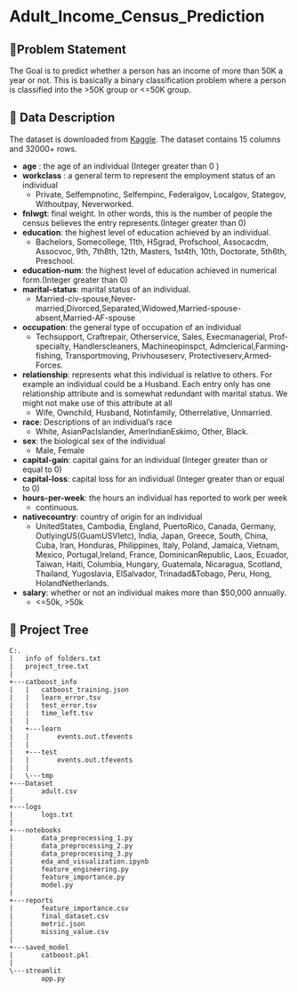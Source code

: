 # Adult_Income_Census_Prediction

## 🎯Problem Statement

The Goal is to predict whether a person has an income of more than 50K a year or not. This is basically a binary classification problem where a person is classified into the >50K group or <=50K group.

## 📝 Data Description
The dataset is downloaded from [Kaggle](https://www.kaggle.com/overload10/adult-census-dataset).
The dataset contains 15 columns and 32000+ rows.

* **age** : the age of an individual (Integer greater than 0 )
* **workclass** : a general term to represent the employment status of an individual 
     * Private, Self­emp­not­inc, Self­emp­inc, Federal­gov, Local­gov, State­gov, Without­pay, Never­worked.
* **fnlwgt**: final weight. In other words, this is the number of people the census believes the entry represents.(Integer greater than 0)
* **education**: the highest level of education achieved by an individual.
     * Bachelors, Some­college, 11th, HS­grad, Prof­school, Assoc­acdm, Assoc­voc, 9th, 7th­8th, 12th, Masters, 1st­4th, 10th, Doctorate, 5th­6th, Preschool.
* **education-num**: the highest level of education achieved in numerical form.(Integer greater than 0)
* **marital-status**: marital status of an individual. 
     * Married-civ-spouse,Never-married,Divorced,Separated,Widowed,Married-spouse-absent,Married-AF-spouse
* **occupation**: the general type of occupation of an individual
     * Tech­support, Craft­repair, Other­service, Sales, Exec­managerial, Prof­specialty, Handlers­cleaners, Machine­op­inspct, Adm­clerical,Farming­fishing,      Transport­moving, Priv­house­serv, Protective­serv,Armed­Forces.
* **relationship**: represents what this individual is relative to others. For example an individual could be a Husband. Each entry only has one relationship attribute and is somewhat redundant with marital status. We might not make use of this attribute at all
     * Wife, Own­child, Husband, Not­in­family, Other­relative, Unmarried.
* **race**: Descriptions of an individual’s race
     * White, Asian­Pac­Islander, Amer­Indian­Eskimo, Other, Black.
* **sex**: the biological sex of the individual
     * Male, Female
* **capital-gain**: capital gains for an individual (Integer greater than or equal to 0)
* **capital-loss**: capital loss for an individual (Integer greater than or equal to 0)
* **hours-per-week**: the hours an individual has reported to work per week
     * continuous.
* **native­country**: country of origin for an individual
     * United­States, Cambodia, England, Puerto­Rico, Canada, Germany, Outlying­US(Guam­USVI­etc), India, Japan, Greece, South, China, Cuba, Iran, Honduras, Philippines, Italy, Poland, Jamaica, Vietnam, Mexico, Portugal,Ireland, France, Dominican­Republic, Laos, Ecuador, Taiwan, Haiti, Columbia, Hungary, Guatemala, Nicaragua, Scotland, Thailand, Yugoslavia, El­Salvador, Trinadad&Tobago, Peru, Hong, Holand­Netherlands.
* **salary**: whether or not an individual makes more than $50,000 annually.
     * <=50k, >50k

## 🌲 Project Tree
```
C:.
|   info of folders.txt
|   project_tree.txt
|   
+---catboost_info
|   |   catboost_training.json
|   |   learn_error.tsv
|   |   test_error.tsv
|   |   time_left.tsv
|   |   
|   +---learn
|   |       events.out.tfevents
|   |       
|   +---test
|   |       events.out.tfevents
|   |       
|   \---tmp
+---Dataset
|       adult.csv
|       
+---logs
|       logs.txt
|       
+---notebooks
|       data_preprocessing_1.py
|       data_preprocessing_2.py
|       data_preprocessing_3.py
|       eda_and_visualization.ipynb
|       feature_engineering.py
|       feature_importance.py
|       model.py
|       
+---reports
|       feature_importance.csv
|       final_dataset.csv
|       metric.json
|       missing_value.csv
|       
+---saved_model
|       catboost.pkl
|       
\---streamlit
        app.py


```
